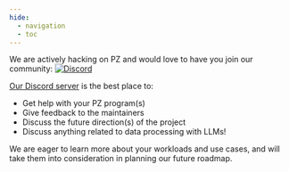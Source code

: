 ```yaml
---
hide:
  - navigation
  - toc
---
```


<!-- To get in touch with us, please send an email to `palimpzest@mit.edu`. -->

<!-- **Editorial Note: Can we create^ this email address for correspondence? (I geniunely don't know if this is possible)?** -->

We are actively hacking on PZ and would love to have you join our community: [![Discord](https://img.shields.io/discord/1245561987480420445?logo=discord)](https://discord.gg/DNUsemgQ)

[Our Discord server](https://discord.gg/DNUsemgQ) is the best place to:

- Get help with your PZ program(s)
- Give feedback to the maintainers
- Discuss the future direction(s) of the project
- Discuss anything related to data processing with LLMs!

We are eager to learn more about your workloads and use cases, and will take them into consideration in planning our future roadmap.
